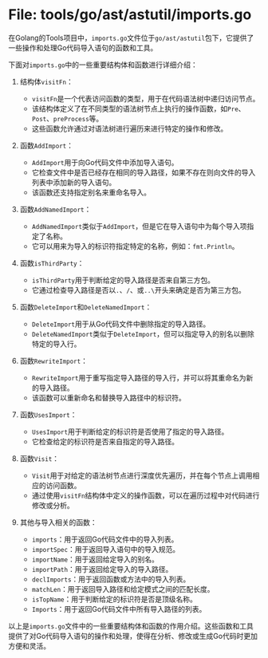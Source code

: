 # File: tools/go/ast/astutil/imports.go

在Golang的Tools项目中，`imports.go`文件位于`go/ast/astutil`包下，它提供了一些操作和处理Go代码导入语句的函数和工具。

下面对`imports.go`中的一些重要结构体和函数进行详细介绍：

1. 结构体`visitFn`：

   - `visitFn`是一个代表访问函数的类型，用于在代码语法树中递归访问节点。
   - 该结构体定义了在不同类型的语法树节点上执行的操作函数，如`Pre`、`Post`、`preProcess`等。
   - 这些函数允许通过对语法树进行遍历来进行特定的操作和修改。

2. 函数`AddImport`：
   - `AddImport`用于向Go代码文件中添加导入语句。
   - 它检查文件中是否已经存在相同的导入路径，如果不存在则向文件的导入列表中添加新的导入语句。
   - 该函数还支持指定别名来重命名导入。

3. 函数`AddNamedImport`：
   - `AddNamedImport`类似于`AddImport`，但是它在导入语句中为每个导入项指定了名称。
   - 它可以用来为导入的标识符指定特定的名称，例如：`fmt.Println`。

4. 函数`isThirdParty`：
   - `isThirdParty`用于判断给定的导入路径是否来自第三方包。
   - 它通过检查导入路径是否以`.`、`/`、或`..\`开头来确定是否为第三方包。

5. 函数`DeleteImport`和`DeleteNamedImport`：
   - `DeleteImport`用于从Go代码文件中删除指定的导入路径。
   - `DeleteNamedImport`类似于`DeleteImport`，但可以指定导入的别名以删除特定的导入行。

6. 函数`RewriteImport`：
   - `RewriteImport`用于重写指定导入路径的导入行，并可以将其重命名为新的导入路径。
   - 该函数可以重新命名和替换导入路径中的标识符。

7. 函数`UsesImport`：
   - `UsesImport`用于判断给定的标识符是否使用了指定的导入路径。
   - 它检查给定的标识符是否来自指定的导入路径。

8. 函数`Visit`：
   - `Visit`用于对给定的语法树节点进行深度优先遍历，并在每个节点上调用相应的访问函数。
   - 通过使用`visitFn`结构体中定义的操作函数，可以在遍历过程中对代码进行修改或分析。

9. 其他与导入相关的函数：
   - `imports`：用于返回Go代码文件中的导入列表。
   - `importSpec`：用于返回导入语句中的导入规范。
   - `importName`：用于返回给定导入的别名。
   - `importPath`：用于返回给定导入的导入路径。
   - `declImports`：用于返回函数或方法中的导入列表。
   - `matchLen`：用于返回导入路径和给定模式之间的匹配长度。
   - `isTopName`：用于判断给定的标识符是否是顶级名称。
   - `Imports`：用于返回Go代码文件中所有导入路径的列表。

以上是`imports.go`文件中的一些重要结构体和函数的作用介绍。这些函数和工具提供了对Go代码导入语句的操作和处理，使得在分析、修改或生成Go代码时更加方便和灵活。

